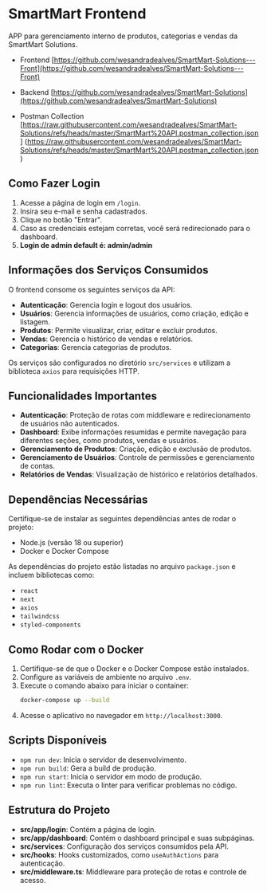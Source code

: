 # SmartMart Frontend

APP para gerenciamento interno de produtos, categorias e vendas da SmartMart Solutions.

- Frontend [https://github.com/wesandradealves/SmartMart-Solutions---Front](https://github.com/wesandradealves/SmartMart-Solutions---Front) 

- Backend [https://github.com/wesandradealves/SmartMart-Solutions](https://github.com/wesandradealves/SmartMart-Solutions) 

- Postman Collection [https://raw.githubusercontent.com/wesandradealves/SmartMart-Solutions/refs/heads/master/SmartMart%20API.postman_collection.json] (https://raw.githubusercontent.com/wesandradealves/SmartMart-Solutions/refs/heads/master/SmartMart%20API.postman_collection.json)

## Como Fazer Login
1. Acesse a página de login em `/login`.
2. Insira seu e-mail e senha cadastrados.
3. Clique no botão "Entrar".
4. Caso as credenciais estejam corretas, você será redirecionado para o dashboard.
6. **Login de admin default é: admin/admin**

## Informações dos Serviços Consumidos
O frontend consome os seguintes serviços da API:
- **Autenticação**: Gerencia login e logout dos usuários.
- **Usuários**: Gerencia informações de usuários, como criação, edição e listagem.
- **Produtos**: Permite visualizar, criar, editar e excluir produtos.
- **Vendas**: Gerencia o histórico de vendas e relatórios.
- **Categorias**: Gerencia categorias de produtos.

Os serviços são configurados no diretório `src/services` e utilizam a biblioteca `axios` para requisições HTTP.

## Funcionalidades Importantes
- **Autenticação**: Proteção de rotas com middleware e redirecionamento de usuários não autenticados.
- **Dashboard**: Exibe informações resumidas e permite navegação para diferentes seções, como produtos, vendas e usuários.
- **Gerenciamento de Produtos**: Criação, edição e exclusão de produtos.
- **Gerenciamento de Usuários**: Controle de permissões e gerenciamento de contas.
- **Relatórios de Vendas**: Visualização de histórico e relatórios detalhados.

## Dependências Necessárias
Certifique-se de instalar as seguintes dependências antes de rodar o projeto:
- Node.js (versão 18 ou superior)
- Docker e Docker Compose

As dependências do projeto estão listadas no arquivo `package.json` e incluem bibliotecas como:
- `react`
- `next`
- `axios`
- `tailwindcss`
- `styled-components`

## Como Rodar com o Docker
1. Certifique-se de que o Docker e o Docker Compose estão instalados.
2. Configure as variáveis de ambiente no arquivo `.env`.
3. Execute o comando abaixo para iniciar o container:
   ```bash
   docker-compose up --build
   ```
4. Acesse o aplicativo no navegador em `http://localhost:3000`.

## Scripts Disponíveis
- `npm run dev`: Inicia o servidor de desenvolvimento.
- `npm run build`: Gera a build de produção.
- `npm run start`: Inicia o servidor em modo de produção.
- `npm run lint`: Executa o linter para verificar problemas no código.

## Estrutura do Projeto
- **src/app/login**: Contém a página de login.
- **src/app/dashboard**: Contém o dashboard principal e suas subpáginas.
- **src/services**: Configuração dos serviços consumidos pela API.
- **src/hooks**: Hooks customizados, como `useAuthActions` para autenticação.
- **src/middleware.ts**: Middleware para proteção de rotas e controle de acesso.
